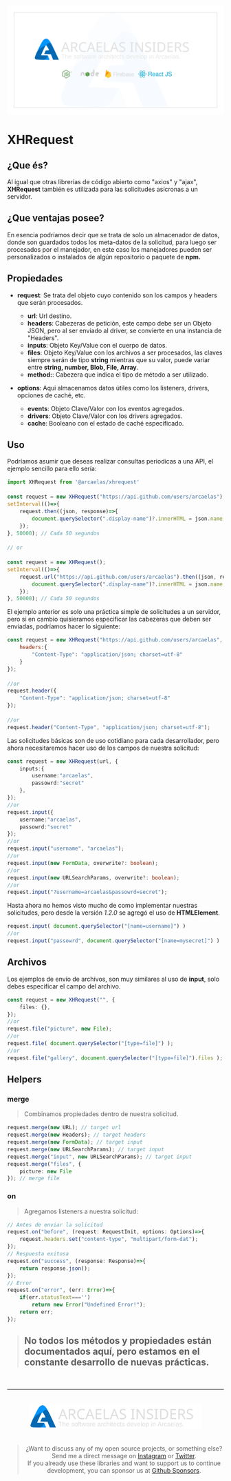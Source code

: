 <img src="../assets/banner/dark.svg">

# XHRequest

## ¿Que és?
Al igual que otras librerías de código abierto como "axios" y "ajax", **XHRequest** también es utilizada para las solicitudes asícronas a un servidor.

## ¿Que ventajas posee?
En esencia podríamos decir que se trata de solo un almacenador de datos, donde son guardados todos los meta-datos de la solicitud, para luego ser procesados por el manejador, en este caso los manejadores pueden ser personalizados o instalados de algún repositorio o paquete de **npm.**

## Propiedades

* **request**: Se trata del objeto cuyo contenido son los campos y headers que serán procesados.
    * **url**: Url destino.
    * **headers**: Cabezeras de petición, este campo debe ser un Objeto JSON, pero al ser enviado al driver, se convierte en una instancia de "Headers".
    * **inputs**: Objeto Key/Value con el cuerpo de datos.
    * **files**: Objeto Key/Value con los archivos a ser procesados, las claves siempre serán de tipo **string** mientras que su valor, puede variar entre **string, number, Blob, File, Array**.
    * **method:**: Cabezera que indica el tipo de método a ser utilizado.


* **options**: Aqui almacenamos datos útiles como los listeners, drivers, opciones de caché, etc.
    * **events**: Objeto Clave/Valor con los eventos agregados.
    * **drivers**: Objeto Clave/Valor con los drivers agregados.
    * **cache**: Booleano con el estado de caché especificado.


## Uso

Podríamos asumir que deseas realizar consultas periodicas a una API, el ejemplo sencillo para ello sería:

```js
import XHRequest from '@arcaelas/xhrequest'

const request = new XHRequest("https://api.github.com/users/arcaelas");
setInterval(()=>{
    request.then((json, response)=>{
        document.querySelector(".display-name")?.innerHTML = json.name;
    });
}, 50000); // Cada 50 segundos

// or

const request = new XHRequest();
setInterval(()=>{
    request.url("https://api.github.com/users/arcaelas").then((json, response)=>{
        document.querySelector(".display-name")?.innerHTML = json.name;
    });
}, 50000); // Cada 50 segundos

```

El ejemplo anterior es solo una práctica simple de solicitudes a un servidor, pero si en cambio quisieramos especificar las cabezeras que deben ser enviadas, podríamos hacer lo siguiente:

```js
const request = new XHRequest("https://api.github.com/users/arcaelas", {
    headers:{
        "Content-Type": "application/json; charset=utf-8"
    }
});

//or
request.header({
    "Content-Type": "application/json; charset=utf-8"
});

//or
request.header("Content-Type", "application/json; charset=utf-8");
```

Las solicitudes básicas son de uso cotidiano para cada desarrollador, pero ahora necesitaremos hacer uso de los campos de nuestra solicitud:

```ts
const request = new XHRequest(url, {
    inputs:{
        username:"arcaelas",
        passowrd:"secret"
    },
});
//or
request.input({
    username:"arcaelas",
    passowrd:"secret"
});
//or
request.input("username", "arcaelas");
//or
request.input(new FormData, overwrite?: boolean);
//or
request.input(new URLSearchParams, overwrite?: boolean);
//or
request.input("?username=arcaelas&passowrd=secret");
```

Hasta ahora no hemos visto mucho de como implementar nuestras solicitudes, pero desde la versión *1.2.0* se agregó el uso de **HTMLElement**.
```js
request.input( document.querySelector("[name=username]") )
//or
request.input("passowrd", document.querySelector("[name=mysecret]") )
```


## Archivos

Los ejemplos de envío de archivos, son muy similares al uso de **input**, solo debes especificar el campo del archivo.

```ts
const request = new XHRequest("", {
    files: {},
});
//or
request.file("picture", new File);
//or
request.file( document.querySelector("[type=file]") );
//or
request.file("gallery", document.querySelector("[type=file]").files );
```

## Helpers


### **merge**
> Combinamos propiedades dentro de nuestra solicitud.
```ts
request.merge(new URL); // target url
request.merge(new Headers); // target headers
request.merge(new FormData); // target input
request.merge(new URLSearchParams); // target input
request.merge("input", new URLSearchParams); // target input
request.merge("files", {
    picture: new File
}); // merge file
```

### **on**
> Agregamos listeners a nuestra solicitud:
```ts
// Antes de enviar la solicitud
request.on("before", (request: RequestInit, options: Options)=>{
    request.headers.set("content-type", "multipart/form-dat");
});
// Respuesta exitosa
request.on("success", (response: Response)=>{
    return response.json();    
});
// Error
request.on("error", (err: Error)=>{
    if(err.statusText==='')
        return new Error("Undefined Error!");
    return err;
});
```



> ## No todos los métodos y propiedades están documentados aquí, pero estamos en el constante desarrollo de nuevas prácticas.



<div style="text-align:center;margin-top:50px;">
<hr/>
<img src="../assets/footer/dark.svg" width="400px" style="margin:20px 0;">

> ¿Want to discuss any of my open source projects, or something else?Send me a direct message on [Instagram](https://instagram.com/arcaelas) or [Twitter](https://twitter.com/arcaelas).</br> If you already use these libraries and want to support us to continue development, you can sponsor us at [Github Sponsors](https://github.com/sponsors/arcaelas).
</div>